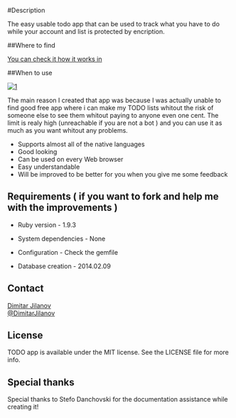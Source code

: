 #Description

The easy usable todo app that can be used to track what you have to do while your account and list is protected by encription.

##Where to find


[You can check it how it works in](http://djtodo.herokuapp.com/)

##When to use

[![1](Screenshots/1.png)](Screenshots/1.png)

The main reason I created that app was because I was actually unable to find good free app where i can make my TODO lists whitout the risk of someone else to see them whitout paying to anyone even one cent. The limit is realy high (unreachable if you are not a bot ) and you can use it as much as you want whitout any problems.

* Supports almost all of the native languages
* Good looking
* Can be used on every Web browser
* Easy understandable
* Will be improved to be better for you when you give me some feedback

## Requirements ( if you want to fork and help me with the improvements )


* Ruby version - 1.9.3

* System dependencies - None

* Configuration - Check the gemfile

* Database creation - 2014.02.09

## Contact

[Dimitar Jilanov](http://jilanov.com)   
[@DimitarJilanov](https://twitter.com/DimiturJilanov)

## License

TODO app is available under the MIT license. See the LICENSE file for more info.

## Special thanks 

Special thanks to Stefo Danchovski for the documentation assistance while creating it!
